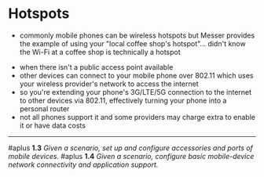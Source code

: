 # Hotspots

* commonly mobile phones can be wireless hotspots but Messer provides the example of using your "local coffee shop's hotspot"... didn't know the Wi-Fi at a coffee shop is technically a hotspot
- when there isn't a public access point available
- other devices can connect to your mobile phone over 802.11 which uses your wireless provider's network to access the internet
- so you're extending your phone's 3G/LTE/5G connection to the internet to other devices via 802.11, effectively turning your phone into a personal router
- not all phones support it and some providers may charge extra to enable it or have data costs

---

#aplus **1.3** *Given a scenario, set up and configure accessories and ports of mobile devices.*
#aplus **1.4** *Given a scenario, configure basic mobile-device network connectivity and application support.*